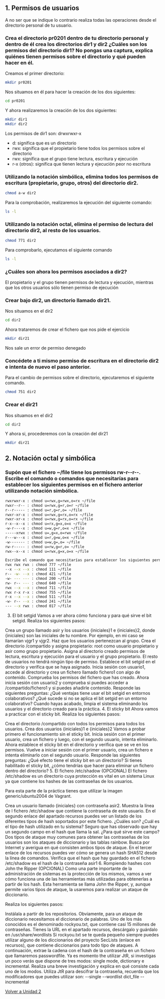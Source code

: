 ## 1. Permisos de usuarios
A no ser que se indique lo contrario realiza todas las operaciones desde el directorio personal de tu usuario.

### Crea el directorio pr0201 dentro de tu directorio personal y dentro de él crea los directorios dir1 y dir2 ¿Cuáles son los permisos del directorio dir1? No pongas una captura, explica quiénes tienen permisos sobre el directorio y qué pueden hacer en él.

Creamos el primer directorio:

```bash
mkdir pr0201
```

Nos situamos en él para hacer la creación de los dos siguientes:

```bash
cd pr0201
```

Y ahora realizaremos la creación de los dos siguientes:

```bash
mkdir dir1
mkdir dir2
```

Los permisos de dir1 son: drwxrwxr-x


- d: significa que es un directorio
- rwx: significa que el propietario tiene todos los permisos sobre el directorio
- rwx: significa que el grupo tiene lectura, escritura y ejecución
- r-x (otros): significa que tienen lectura y ejecución peor no escritura

### Utilizando la notación simbólica, elimina todos los permisos de escritura (propietario, grupo, otros) del directorio dir2.


```bash
chmod a-w dir2
```

Para la comprobación, realizaremos la ejecución del siguiente comando:

```bash
ls -l 
```

### Utilizando la notación octal, elimina el permiso de lectura del directorio dir2, al resto de los usuarios.

```bash
chmod 771 dir2
```

Para comprobarlo, ejecutamos el siguiente comando

```bash
ls -l 
```

### ¿Cuáles son ahora los permisos asociados a dir2?

El propietario y el grupo tienen permisos de lectura y ejecución, mientras que los otros usuarios sólo tienen permiso de ejecución

### Crear bajo dir2, un directorio llamado dir21.

Nos situamos en el dir2
```bash
cd dir2
```

Ahora trataremos de crear el fichero que nos pide el ejercicio

```bash
mkdir dir21
```

Nos sale un error de permiso denegado


### Concédete a ti mismo permiso de escritura en el directorio dir2 e intenta de nuevo el paso anterior.

Para el cambio de permisos sobre el directorio, ejecutaremos el siguiente comando.

```bash
chmod 751 dir2
```

### Crear el dir21

Nos situamos en el dir2

```bash
cd dir2
```

Y ahora si, procederemos con la creación del dir21

```bash
mkdir dir21
```

## 2. Notación octal y simbólica


### Supón que el fichero ~/file tiene los permisos rw-r--r--. Escribe el comando o comandos que necesitarías para establecer los siguientes permisos en el fichero anterior utilizando notación simbólica.

```bash
rwxrwxr-x : chmod u=rwx,g=rwx,o=rx ~/file
rwxr--r-- : chmod u=rwx,g=r,o=r ~/file
r--r----- : chmod u=r,g=r,o= ~/file
rwxr-xr-x : chmod u=rwx,g=rx,o=rx ~/file
rwxr-xr-x : chmod u=rwx,g=rx,o=rx ~/file
r-x--x--x : chmod u=rx,g=x,o=x ~/file
-w-r----x : chmod u=w,g=r,o=x ~/file
-----xrwx : chmod u=,g=x,o=rwx ~/file
r---w---x : chmod u=r,g=w,o=x ~/file
-w------- : chmod u=w,g=,o= ~/file
rw-r----- : chmod u=rw,g=r,o= ~/file
rwx--x--x : chmod u=rwx,g=x,o=x ~/file
```
```bash
Escribe el comando que necesitarías para establecer los siguientes permisos en el fichero anterior utilizando notación octal.
rwx rwx rwx : chmod 777 ~/file
--x --x --x : chmod 111 ~/file
r-- -w- --x : chmod 421 ~/file
-w- --- --- : chmod 200 ~/file
rw- r-- --- : chmod 640 ~/file
rwx --x --x : chmod 711 ~/file
rwx r-x r-x : chmod 755 ~/file
r-x --x --x : chmod 511 ~/file
-w- r-- --x : chmod 241 ~/file
--- --x rwx : chmod 017 ~/file
```

3. El bit setgid
Vamos a ver ahora cómo funciona y para qué sirve el bit setgid. Realiza los siguientes pasos:

Crea un grupo llamado asir y los usuarios {iniciales}1 e {iniciales}2, donde {iniciales} son las iniciales de tu nombre. Por ejemplo, en mi caso se llamarían vjgr1 y vjgr2. Haz que los usuarios pertenezcan al grupo.
Crea el directorio /compartido y asigna propietario: root como usuario propietario y asir como grupo propietario.
Asigna al directorio creado permisos de lectura, escritura y ejecución para el usuario y el grupo propietario. El resto de usuarios no tendrá ningún tipo de permiso.
Establece el bit setgid en el directorio y verifica que se haya asignado.
Inicia sesión con usuario1, accede al directorio y crea un fichero llamado fichero1 con algo de contenido. Comprueba los permisos del fichero que has creado.
Ahora inicia sesión con usuario2 y comprueba si puedes acceder a /compartido/fichero1 y si puedes añadirle contenido.
Responde las siguientes preguntas:
¿Qué ventajas tiene usar el bit setgid en entornos colaborativos?
¿Qué sucede si no se aplica el bit setgid en un entorno colaborativo?
Cuando hayas acabado, limpia el sistema eliminando los usuarios y el directorio creado para la práctica.
4. El sticky bit
Ahora vamos a practicar con el sticky bit. Realiza los siguientes pasos:

Crea el directorio /compartido con todos los permisos para todos los usuarios.
Crea dos usuarios {iniciales}1 e {iniciales}2
Vamos a probar primero el funcionamiento sin el sticky bit. Inicia sesión con el primer usuario, crea un fichero y luego, con el segundo usuario, intenta eliminarlo.
Ahora establece el sticky bit en el directorio y verifica que se ve en los permisos.
Vuelve a iniciar sesión con el primer usuario, crea un fichero e intenta eliminarlo con el segundo usuario.
Responde las siguientes preguntas:
¿Qué efecto tiene el sticky bit en un directorio?
Si tienes habilitado el sticky bit, ¿cómo tendrías que hacer para eliminar un fichero dentro del directorio?
5. El fichero /etc/shadow (OPCIONAL)
El fichero /etc/shadow es un directorio cuya protección es vital en un sistema Linux ya que contiene los hashes de las contraseñas de los usuarios.

Para esta parte de la práctica tienes que utilizar la imagen generic/ubuntu2004 de Vagrant.

Crea un usuario llamado {iniciales} con contraseña asir2.
Muestra la línea de l fichero /etc/shadow que contiene la contraseña de este usuario.
En el segundo enlace del apartado recursos puedes ver un listado de los diferentes tipos de hash soportados por este fichero. ¿Cuáles son?
¿Cuál es el tipo de hash utilizado en tu sistema?
Seguro que has observado que hay un segundo campo en el hash que llama la sal. ¿Para qué sirve este campo?
Dos tipos de ataque muy comunes para obtener las contraseñas de los usuarios son los ataques de diccionario y las tablas rainbow. Busca por Internet y averigua en qué consisten ambos tipos de ataque.
En el tercer enlace de los recursos puedes ver cómo se genera un hash SHA512 desde la línea de comandos. Verifica que el hash que hay guardado en el fichero /etc/shadow es el hash de la contraseña asir1
6. Rompiendo hashes con John the Ripper (OPCIONAL)
Como una parte importante de la administración de sistemas es la protección de los mismos, vamos a ver cómo funciona una de las herramientas más utilizadas para obtenerlas a partir de los hash. Esta herramienta se llama John the Ripper, y, aunque permite varios tipos de ataque, la usaremos para realizar un ataque de diccionario.

Realiza los siguientes pasos:

Instálala a partir de los repositorios.
Obviamente, para un ataque de diccionario necesitamos el diccionario de palabras. Uno de los más conocidos es el denominado rockyou.txt, que contiene casi 15 millones de contraseñas. Tienes la URL en el apartado recursos, descárgalo y guárdalo en /usr/share/wordlists
Si rockyou.txt se te queda pequeño siempre puedes utilizar alguno de los diccionarios del proyecto SecLists (enlace en recursos), que contiene diccionarios para todo tipo de ataques.
A continuación, extrae la cadena con el hash de la contraseña en un fichero que llamaremos passwordfile.
Ya es momento the utilizar JtR, si investigas un poco verás que dispone de tres modos: single mode, dictionary e incremental. Realiza una breve investigación y explica en qué consiste cada uno de los modos.
Utiliza JtR para descifrar la contraseña, recuerda que los modificadores que puedes utilizar son:
--single
--wordlist dict_file
--incremental

[Volver a Unidad 2](../index.md)
